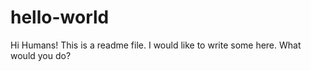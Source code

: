 # hello-world

Hi Humans! This is a readme file. I would like to write some here.
What would you do?
